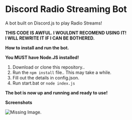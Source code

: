# Discord Radio Streaming Bot
A bot built on Discord.js to play Radio Streams!

**THIS CODE IS AWFUL. I WOULDNT RECOMEND USING IT!**\
**I WILL REWRITE IT IF I CAN BE BOTHERED.**

<b>How to install and run the bot.</b>

<b>You MUST have Node.JS installed!</b>

1. Download or clone this repository..
2. Run the `npm install` file.. This may take a while.
3. Fill out the details in config.json.
4. Run start.bat or `node index.js`
 
<b>The bot is now up and running and ready to use!</b> 

<b>Screenshots</b>

![Missing Image.](https://lordejerry.com/I/v70YzjDAq1nXyFKK.png)
